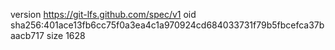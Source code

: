 version https://git-lfs.github.com/spec/v1
oid sha256:401ace13fb6cc75f0a3ea4c1a970924cd684033731f79b5fbcefca37baacb717
size 1628
